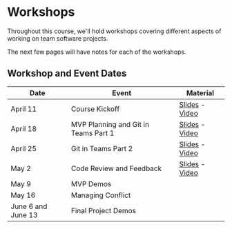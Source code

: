 # Workshops

Throughout this course, we'll hold workshops covering different aspects of working on team software projects.

The next few pages will have notes for each of the workshops.

## Workshop and Event Dates

| **Date**           | **Event**                            | **Material**                                          |
| ------------------ | ------------------------------------ | ----------------------------------------------------- |
| April 11           | Course Kickoff                       | [Slides][kickoff-slides] - [Video][kickoff-video]     |
| April 18           | MVP Planning and Git in Teams Part 1 | [Slides][workshop2-slides] - [Video][workshop2-video] |
| April 25           | Git in Teams Part 2                  | [Slides][workshop3-slides] - [Video][workshop3-video] |
| May 2              | Code Review and Feedback             | [Slides][workshop4-slides] - [Video][workshop4-video] |
| May 9              | MVP Demos                            |                                                       |
| May 16             | Managing Conflict                    |                                                       |
| June 6 and June 13 | Final Project Demos                  |                                                       |

[kickoff-video]: https://youtu.be/x7aS3O4clYc
[kickoff-slides]: https://docs.google.com/presentation/d/1V-tDlS33UcvocPU-dncQCYJQKDYtZX1OIZKqzy1-b6g/edit?usp=sharing
[workshop2-video]: https://youtu.be/z5QgzLGbKUA
[workshop2-slides]: https://docs.google.com/presentation/d/1m1cXO1w6JfGnw0pmQLzIdiR69ZbP7SZ_3KyeKSiKn4A/edit?usp=sharing
[workshop3-video]: https://youtu.be/3gbQdOL7aXQ
[workshop3-slides]: https://docs.google.com/presentation/d/1WadmynzMetlFXEraeHs_3LXcEuduSuu7gO5n4Xm0rhc/edit?usp=sharing
[workshop4-video]: https://youtu.be/lI5S_czKlVQ
[workshop4-slides]: https://docs.google.com/presentation/d/1OX4Dax7syak3WE9oDIpAV3D7YVasTcaT2hcUuHaE-aA/edit?usp=sharing
